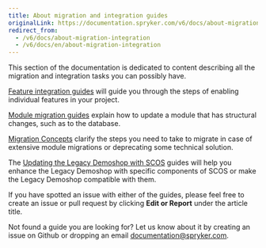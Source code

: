 ```yaml
---
title: About migration and integration guides
originalLink: https://documentation.spryker.com/v6/docs/about-migration-integration
redirect_from:
  - /v6/docs/about-migration-integration
  - /v6/docs/en/about-migration-integration
---
```


This section of the documentation is dedicated to content describing all the migration and integration tasks you can possibly have.

[Feature integration guides](/docs/scos/dev/migration-and-integration/202001.0/feature-integration-guides/about-integrati) will guide you through the steps of enabling individual features in your project.

[Module migration guides](/docs/scos/dev/migration-and-integration/202001.0/module-migration-guides/about-migration) explain how to update a module that has structural changes, such as to the database.

[Migration Concepts](/docs/scos/dev/migration-and-integration/202001.0/migration-concepts/about-migration) clarify the steps you need to take to migrate in case of extensive module migrations or deprecating some technical solution.

The [Updating the Legacy Demoshop with SCOS](/docs/scos/dev/migration-and-integration/202001.0/updating-the-legacy-demoshop-with-scos/about-updating) guides will help you enhance the Legacy Demoshop with specific components of SCOS or make the Legacy Demoshop compatible with them.

If you have spotted an issue with either of the guides, please feel free to create an issue or pull request by clicking **Edit or Report** under the article title.

Not found a guide you are looking for? Let us know about it by creating an issue on Github or dropping an email [documentation@spryker.com](mailto:documentation@spryker.com).
